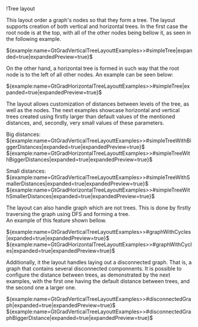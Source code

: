 !Tree layout

This layout order a graph's nodes so that they form a tree. The layout supports creation of both vertical and horizontal trees. In the first case the root node is at the top, with all of the other nodes being bellow it, as seen in the following example.

${example:name=GtGradVerticalTreeLayouttExamples>>#simpleTree|expanded=true|expandedPreview=true}$

On the other hand, a horizontal tree is formed in such way that the root node is to the left of all other nodes. An example can be seen below:

${example:name=GtGradHorizontalTreeLayouttExamples>>#simpleTree|expanded=true|expandedPreview=true}$

The layout allows customization of distances between levels of the tree, as well as the nodes. The next examples showcase horizontal and vertical trees created using firstly larger than default values of the mentioned distances, and, secondly, very small values of these parameters.

Big distances:
${example:name=GtGradVerticalTreeLayouttExamples>>#simpleTreeWithBiggerDistances|expanded=true|expandedPreview=true}$
${example:name=GtGradHorizontalTreeLayouttExamples>>#simpleTreeWithBiggerDistances|expanded=true|expandedPreview=true}$

Small distances:
${example:name=GtGradVerticalTreeLayouttExamples>>#simpleTreeWithSmallerDistances|expanded=true|expandedPreview=true}$
${example:name=GtGradHorizontalTreeLayouttExamples>>#simpleTreeWithSmallerDistances|expanded=true|expandedPreview=true}$

The layout can also handle graph which are not trees. This is done by firstly traversing the graph using DFS and forming a tree.  
An example of this feature shown bellow.

${example:name=GtGradVerticalTreeLayouttExamples>>#graphWithCycles|expanded=true|expandedPreview=true}$
${example:name=GtGradHorizontalTreeLayouttExamples>>#graphWithCycles|expanded=true|expandedPreview=true}$

Additionally, it the layout handles laying out a disconnected graph. That is, a graph that contains several disconnected componnents.
It is possible to configure the distance between trees, as demonstrated by the next examples,  with the first one having the
default distance between trees, and the second one a larger one.

${example:name=GtGradVerticalTreeLayouttExamples>>#disconnectedGraph|expanded=true|expandedPreview=true}$
${example:name=GtGradVerticalTreeLayouttExamples>>#disconnectedGraphBiggerDistance|expanded=true|expandedPreview=true}$

